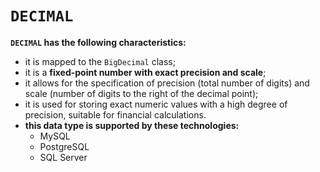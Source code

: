 # `DECIMAL`
**`DECIMAL` has the following characteristics:**
- it is mapped to the `BigDecimal` class;
- it is a **fixed-point number with exact precision and scale**;
- it allows for the specification of precision (total number of digits) and scale (number of digits to the right of the decimal point);
- it is used for storing exact numeric values with a high degree of precision,
  suitable for financial calculations.
- **this data type is supported by these technologies:**
  - MySQL
  - PostgreSQL
  - SQL Server